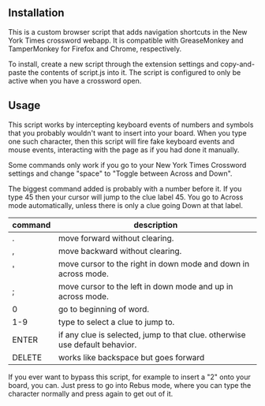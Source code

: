 ## Installation
This is a custom browser script that adds navigation shortcuts in the New York Times crossword webapp. It is compatible with GreaseMonkey and TamperMonkey for Firefox and Chrome, respectively.

To install, create a new script through the extension settings and copy-and-paste the contents of script.js into it. The script is configured to only be active when you have a crossword open.

## Usage
This script works by intercepting keyboard events of numbers and symbols that you probably wouldn't want to insert into your board. When you type one such character, then this script will fire fake keyboard events and mouse events, interacting with the page as if you had done it manually.

Some commands only work if you go to your New York Times Crossword settings and change "space" to "Toggle between Across and Down".

The biggest command added is probably <Enter> with a number before it. If you type 45<Enter> then your cursor will jump to the clue label 45. You go to Across mode automatically, unless there is only a clue going Down at that label.

|command|description|
|---|---|
|.      |move forward  without clearing.|
|,      |move backward without clearing.|
|'      |move cursor to the right in down mode and down in across mode.|
|;      |move cursor to the left  in down mode and up   in across mode.|
|0      |go to beginning of word.|
|1-9    |type to select a clue to jump to.|
|ENTER  |if any clue is selected, jump to that clue. otherwise use default behavior.|
|DELETE |works like backspace but goes forward|

If you ever want to bypass this script, for example to insert a "2" onto your board, you can. Just press <Escape> to go into Rebus mode, where you can type the character normally and press <Escape> again to get out of it.
